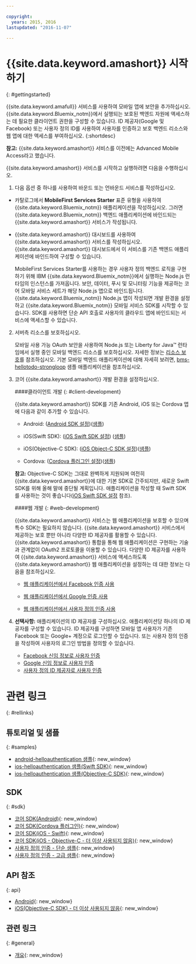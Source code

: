 ```yaml
---

copyright:
  years: 2015, 2016
lastupdated: "2016-11-07"

---
```


# {{site.data.keyword.amashort}} 시작하기
{: #gettingstarted}

{{site.data.keyword.amafull}} 서비스를 사용하여 모바일 앱에 보안을 추가하십시오. {{site.data.keyword.Bluemix_notm}}에서 실행되는 보호된 백엔드 자원에 액세스하는 데 필요한 클라이언트 권한을 구성할 수 있습니다. ID 제공자(Google 및 Facebook) 또는 사용자 정의 ID를 사용하여 사용자를 인증하고 보호 백엔드 리소스와 웹 앱에 대한 액세스를 부여하십시오.
{:shortdesc}

**참고:** {{site.data.keyword.amashort}} 서비스를 이전에는 Advanced Mobile Access라고 했습니다.


{{site.data.keyword.amashort}} 서비스를 시작하고 실행하려면 다음을 수행하십시오. 

1. 다음 옵션 중 하나를 사용하여 바운드 또는 언바운드 서비스를 작성하십시오. 
 * 카탈로그에서 **MobileFirst Services Starter** 표준 유형을 사용하여 {{site.data.keyword.Bluemix_notm}} 애플리케이션을 작성하십시오. 그러면 {{site.data.keyword.Bluemix_notm}} 백엔드 애플리케이션에 바인드되는 {{site.data.keyword.amashort}} 서비스가 작성됩니다. 
 * {{site.data.keyword.amashort}} 대시보드를 사용하여 {{site.data.keyword.amashort}} 서비스를 작성하십시오. {{site.data.keyword.amashort}} 대시보드에서 이 서비스를 기존 백엔드 애플리케이션에 바인드하여 구성할 수 있습니다. 

   MobileFirst Services Starter를 사용하는 경우 사용자 정의 백엔드 로직을 구현하기 위해 IBM {{site.data.keyword.Bluemix_notm}}에서 실행하는 Node.js 런타임의 인스턴스를 가져옵니다. 보안, 데이터, 푸시 및 모니터링 기능을 제공하는 코어 모바일 서비스 세트가 해당 Node.js 앱으로 바인드됩니다. {{site.data.keyword.Bluemix_notm}} Node.js 앱이 작성되면 개발 환경을 설정하고 {{site.data.keyword.Bluemix_notm}} 모바일 서비스 SDK를 시작할 수 있습니다. SDK를 사용하면 단순 API 호출로 사용자의 클라우드 앱에 바인드되는 서비스에 액세스할 수 있습니다.

2. 서버측 리소스를 보호하십시오. 

   모바일 사용 가능 OAuth 보안을 사용하여 Node.js 또는 Liberty for Java&trade; 런타임에서 실행 중인 모바일 백엔드 리소스를 보호하십시오. 자세한 정보는 [리소스 보호](protecting-resources.html)를 참조하십시오.
기본 모바일 백엔드 애플리케이션에 대해 자세히 보려면, [bms-hellotodo-strongloop](https://github.com/ibm-bluemix-mobile-services/bms-hellotodo-strongloop) 샘플 애플리케이션을 참조하십시오. 

3. 코어 {{site.data.keyword.amashort}} 개발 환경을 설정하십시오.

	####클라이언트 개발
   {: #client-development}

	{{site.data.keyword.amashort}} SDK를 기존 Android, iOS 또는 Cordova 앱에 다음과 같이 추가할 수 있습니다.
   * Android: ([Android SDK 설정](getting-started-android.html))([샘플](https://github.com/ibm-bluemix-mobile-services/bms-samples-android-helloauthentication))

   * iOS(Swift SDK): ([iOS Swift SDK 설정](getting-started-ios-swift-sdk.html))
      ([샘플](https://github.com/ibm-bluemix-mobile-services/bms-samples-swift-helloauthentication))

   * iOS(Objective-C SDK): ([iOS Object-C SDK 설정](getting-started-ios.html))([샘플](https://github.com/ibm-bluemix-mobile-services/bms-samples-ios-helloauthentication))

   * Cordova: ([Cordova 플러그인 설정](getting-started-cordova.html))([샘플](https://github.com/ibm-bluemix-mobile-services/bms-samples-cordova-helloauthentication))

   **참고:** Objective-C SDK는 그대로 완벽하게 지원되며 여전히 {{site.data.keyword.amashort}}에 대한 기본 SDK로 간주되지만, 새로운 Swift SDK를 위해 올해 말에 중단될 계획입니다. 애플리케이션을 작성할 때 Swift SDK를 사용하는 것이 좋습니다([iOS Swift SDK 설정](getting-started-ios-swift-sdk.html) 참조).

	####웹 개발
   {: #web-development}

   {{site.data.keyword.amashort}} 서비스는 웹 애플리케이션을 보호할 수 있으며 특수 SDK는 필요하지 않습니다. {{site.data.keyword.amashort}} 서비스에서 제공하는 보호 뿐만 아니라 다양한 ID 제공자를 활용할 수 있습니다. {{site.data.keyword.amashort}} 통합을 통해 웹 애플리케이션은 구현하는 기술과 관계없이 OAuth2 프로토콜을 이용할 수 있습니다. 다양한 ID 제공자를 사용하여 {{site.data.keyword.amashort}} 서비스에 액세스하도록 {{site.data.keyword.amashort}} 웹 애플리케이션을 설정하는 데 대한 정보는 다음을 참조하십시오. 

    * [웹 애플리케이션에서 Facebook 인증 사용](facebook-auth-web.html)

    * [웹 애플리케이션에서 Google 인증 사용](google-auth-web.html)

    * [웹 애플리케이션에서 사용자 정의 인증 사용](custom-auth-web.html)

4. **선택사항:** 애플리케이션의 ID 제공자를 구성하십시오. 애플리케이션당 하나의 ID 제공자를 구성할 수 있습니다. ID 제공자를 구성하면 모바일 앱 사용자가 기존 Facebook 또는 Google+ 계정으로 로그인할 수 있습니다. 또는 사용자 정의 인증을 작성하여 사용자의 로그인 방법을 정의할 수 있습니다.
   * [Facebook 신임 정보로 사용자 인증](facebook-auth-overview.html)
   * [Google 신임 정보로 사용자 인증](google-auth-overview.html)
   * [사용자 정의 ID 제공자로 사용자 인증](custom-auth.html)


# 관련 링크
{: #rellinks}

## 튜토리얼 및 샘플
{: #samples}
* [android-helloauthentication 샘플](https://github.com/ibm-bluemix-mobile-services/bms-samples-android-helloauthentication){: new_window}
* [ios-helloauthentication 샘플(Swift SDK)](https://github.com/ibm-bluemix-mobile-services/bms-samples-swift-helloauthentication){: new_window}
* [ios-helloauthentication 샘플(Objective-C SDK)](https://github.com/ibm-bluemix-mobile-services/bms-samples-ios-helloauthentication){: new_window}

## SDK
{: #sdk}
* [코어 SDK(Android)](https://github.com/ibm-bluemix-mobile-services/bms-clientsdk-android-core){: new_window}
* [코어 SDK(Cordova 플러그인)](https://github.com/ibm-bluemix-mobile-services/bms-clientsdk-cordova-plugin-core){: new_window}
* [코어 SDK(iOS - Swift)](https://github.com/ibm-bluemix-mobile-services/bms-clientsdk-swift-core){: new_window}
* [코어 SDK(iOS - Objective-C - 더 이상 사용되지 않음)](https://hub.jazz.net/git/bluemixmobilesdk/imf-ios-sdk/archive?revstr=master){: new_window}
* [사용자 정의 인증 - 단순 샘플](https://github.com/ibm-bluemix-mobile-services/bms-mca-custom-identity-provider-sample){: new_window}
* [사용자 정의 인증 - 고급 샘플](https://github.com/ibm-bluemix-mobile-services/bms-mca-custom-identity-provider-with-user-management){: new_window}

## API 참조
{: api}
* [Android](https://console.{DomainName}/docs/api/content/api/mobilefirst/android/core-api-doc/overview-summary.html){: new_window}
* [iOS(Objective-C SDK) - 더 이상 사용되지 않음](https://console.{DomainName}/docs/api/content/api/mobilefirst/ios/IMFCore_api-doc/html/index.html){: new_window}


## 관련 링크
{: #general}
* [개요](overview.html){: new_window}
